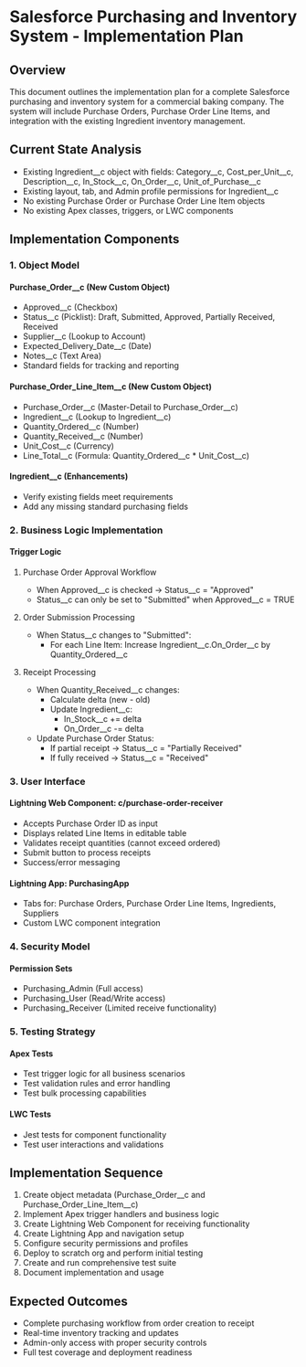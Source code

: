 # Salesforce Purchasing and Inventory System - Implementation Plan

## Overview
This document outlines the implementation plan for a complete Salesforce purchasing and inventory system for a commercial baking company. The system will include Purchase Orders, Purchase Order Line Items, and integration with the existing Ingredient inventory management.

## Current State Analysis
- Existing Ingredient__c object with fields: Category__c, Cost_per_Unit__c, Description__c, In_Stock__c, On_Order__c, Unit_of_Purchase__c
- Existing layout, tab, and Admin profile permissions for Ingredient__c
- No existing Purchase Order or Purchase Order Line Item objects
- No existing Apex classes, triggers, or LWC components

## Implementation Components

### 1. Object Model
#### Purchase_Order__c (New Custom Object)
- Approved__c (Checkbox)
- Status__c (Picklist): Draft, Submitted, Approved, Partially Received, Received
- Supplier__c (Lookup to Account)
- Expected_Delivery_Date__c (Date)
- Notes__c (Text Area)
- Standard fields for tracking and reporting

#### Purchase_Order_Line_Item__c (New Custom Object)
- Purchase_Order__c (Master-Detail to Purchase_Order__c)
- Ingredient__c (Lookup to Ingredient__c)
- Quantity_Ordered__c (Number)
- Quantity_Received__c (Number)
- Unit_Cost__c (Currency)
- Line_Total__c (Formula: Quantity_Ordered__c * Unit_Cost__c)

#### Ingredient__c (Enhancements)
- Verify existing fields meet requirements
- Add any missing standard purchasing fields

### 2. Business Logic Implementation
#### Trigger Logic
1. Purchase Order Approval Workflow
   - When Approved__c is checked → Status__c = "Approved"
   - Status__c can only be set to "Submitted" when Approved__c = TRUE

2. Order Submission Processing
   - When Status__c changes to "Submitted":
     - For each Line Item: Increase Ingredient__c.On_Order__c by Quantity_Ordered__c

3. Receipt Processing
   - When Quantity_Received__c changes:
     - Calculate delta (new - old)
     - Update Ingredient__c:
       - In_Stock__c += delta
       - On_Order__c -= delta
   - Update Purchase Order Status:
     - If partial receipt → Status__c = "Partially Received"
     - If fully received → Status__c = "Received"

### 3. User Interface
#### Lightning Web Component: c/purchase-order-receiver
- Accepts Purchase Order ID as input
- Displays related Line Items in editable table
- Validates receipt quantities (cannot exceed ordered)
- Submit button to process receipts
- Success/error messaging

#### Lightning App: PurchasingApp
- Tabs for: Purchase Orders, Purchase Order Line Items, Ingredients, Suppliers
- Custom LWC component integration

### 4. Security Model
#### Permission Sets
- Purchasing_Admin (Full access)
- Purchasing_User (Read/Write access)
- Purchasing_Receiver (Limited receive functionality)

### 5. Testing Strategy
#### Apex Tests
- Test trigger logic for all business scenarios
- Test validation rules and error handling
- Test bulk processing capabilities

#### LWC Tests
- Jest tests for component functionality
- Test user interactions and validations

## Implementation Sequence

1. Create object metadata (Purchase_Order__c and Purchase_Order_Line_Item__c)
2. Implement Apex trigger handlers and business logic
3. Create Lightning Web Component for receiving functionality
4. Create Lightning App and navigation setup
5. Configure security permissions and profiles
6. Deploy to scratch org and perform initial testing
7. Create and run comprehensive test suite
8. Document implementation and usage

## Expected Outcomes
- Complete purchasing workflow from order creation to receipt
- Real-time inventory tracking and updates
- Admin-only access with proper security controls
- Full test coverage and deployment readiness
